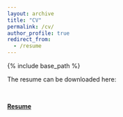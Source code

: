 ```yaml
---
layout: archive
title: "CV"
permalink: /cv/
author_profile: true
redirect_from:
  - /resume
---
```


{% include base_path %}

<p>The resume can be downloaded here:</p>
<br>	


**[Resume](https://github.com/gzt9775/Homepage.github.io/blob/master/_pages/Resume.pdf)**

